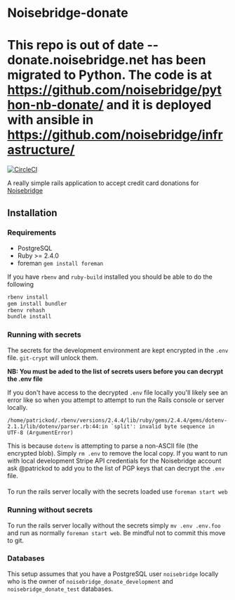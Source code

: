 # Noisebridge-donate

# This repo is out of date -- donate.noisebridge.net has been migrated to Python. The code is at https://github.com/noisebridge/python-nb-donate/ and it is deployed with ansible in https://github.com/noisebridge/infrastructure/

[![CircleCI](https://circleci.com/gh/noisebridge/donate.noisebridge.net/tree/master.svg?style=svg)](https://circleci.com/gh/noisebridge/donate.noisebridge.net/tree/master)

A really simple rails application to accept credit card donations for [Noisebridge](https://noisebridge.net)

## Installation

### Requirements

  * PostgreSQL
  * Ruby >= 2.4.0
  * foreman `gem install foreman`

If you have `rbenv` and `ruby-build` installed you should be able to do the following
```bash
rbenv install
gem install bundler
rbenv rehash
bundle install
```

### Running with secrets
The secrets for the development environment are kept encrypted in the `.env` file. `git-crypt` will unlock them.

**NB: You must be aded to the list of secrets users before you can decrypt the .env file**

If you don't have access to the decrypted `.env` file locally you'll likely see
an error like so when you attempt to attempt to run the Rails console or server
locally. 
```
/home/patrickod/.rbenv/versions/2.4.4/lib/ruby/gems/2.4.4/gems/dotenv-2.1.1/lib/dotenv/parser.rb:44:in `split': invalid byte sequence in UTF-8 (ArgumentError)
```

This is because `dotenv` is attempting to parse a non-ASCII file (the
encrypted blob). Simply `rm .env` to remove the local copy. If you want to run
with local development Stripe API credentials for the Noisebridge account ask
@patrickod to add you to the list of PGP keys that can decrypt the `.env` file.


#### 

To run the rails server locally with the secrets loaded use `foreman start web`

### Running without secrets
To run the rails server locally without the secrets simply `mv .env .env.foo`
and run as normally `foreman start web`. Be mindful not to commit this move to
git.

### Databases

This setup assumes that you have a PostgreSQL user `noisebridge` locally who is the owner of `noisebridge_donate_development` and `noisebridge_donate_test` databases.

